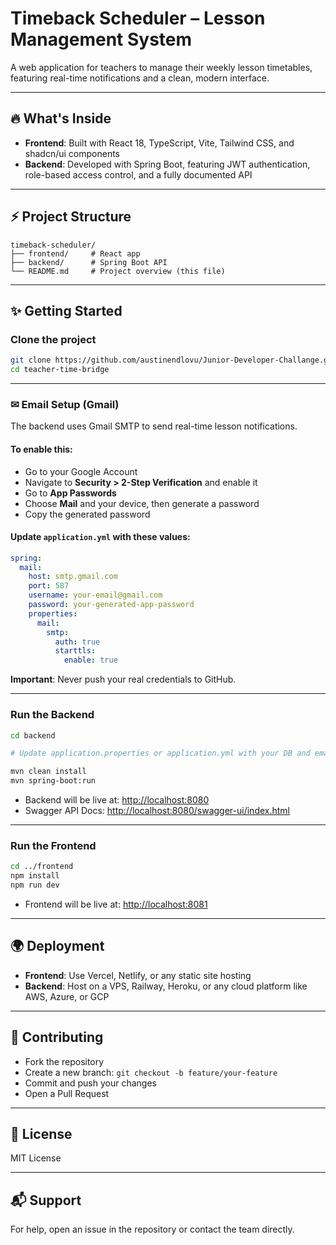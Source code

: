 # Timeback Scheduler – Lesson Management System

A web application for teachers to manage their weekly lesson timetables, featuring real-time notifications and a clean, modern interface.

---

## 🔥 What's Inside

* **Frontend**: Built with React 18, TypeScript, Vite, Tailwind CSS, and shadcn/ui components
* **Backend**: Developed with Spring Boot, featuring JWT authentication, role-based access control, and a fully documented API

---

## ⚡ Project Structure

```
timeback-scheduler/
├── frontend/     # React app
├── backend/      # Spring Boot API
└── README.md     # Project overview (this file)
```

---

## ✨ Getting Started

### Clone the project

```bash
git clone https://github.com/austinendlovu/Junior-Developer-Challange.git
cd teacher-time-bridge
```

---

### ✉ Email Setup (Gmail)

The backend uses Gmail SMTP to send real-time lesson notifications.

#### To enable this:

* Go to your Google Account
* Navigate to **Security > 2-Step Verification** and enable it
* Go to **App Passwords**
* Choose **Mail** and your device, then generate a password
* Copy the generated password

#### Update `application.yml` with these values:

```yaml
spring:
  mail:
    host: smtp.gmail.com
    port: 587
    username: your-email@gmail.com
    password: your-generated-app-password
    properties:
      mail:
        smtp:
          auth: true
          starttls:
            enable: true
```

**Important**: Never push your real credentials to GitHub.

---

### Run the Backend

```bash
cd backend

# Update application.properties or application.yml with your DB and email credentials

mvn clean install
mvn spring-boot:run
```

* Backend will be live at: [http://localhost:8080](http://localhost:8080)
* Swagger API Docs: [http://localhost:8080/swagger-ui/index.html](http://localhost:8080/swagger-ui/index.html)

---

### Run the Frontend

```bash
cd ../frontend
npm install
npm run dev
```

* Frontend will be live at: [http://localhost:8081](http://localhost:8081)

---

## 🌍 Deployment

* **Frontend**: Use Vercel, Netlify, or any static site hosting
* **Backend**: Host on a VPS, Railway, Heroku, or any cloud platform like AWS, Azure, or GCP

---

## 🤝 Contributing

* Fork the repository
* Create a new branch: `git checkout -b feature/your-feature`
* Commit and push your changes
* Open a Pull Request

---

## 📜 License

MIT License

---

## 📬 Support

For help, open an issue in the repository or contact the team directly.
